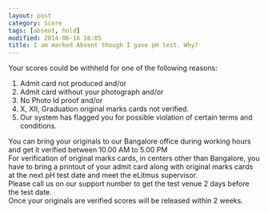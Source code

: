 ```yaml
---
layout: post
category: Score
tags: [absent, hold]
modified: 2014-06-16 16:05
title: I am marked Absent though I gave pH test. Why?
---
```




Your scores could be withheld for one of the following reasons:  
1) Admit card not produced and/or  
2) Admit card without your photograph and/or  
3) No Photo Id proof and/or  
4) X, XII, Graduation original marks cards not verified.  
5) Our system has flagged you for possible violation of certain terms and conditions.  
  
  
You can bring your originals to our Bangalore office during working hours and get it verified between 10.00 AM to 5.00 PM  
For verification of original marks cards, in centers other than Bangalore, you have to bring a printout of your admit card along with original marks cards at the next pH test date and meet the eLitmus supervisor.  
Please call us on our support number to get the test venue 2 days before the test date.  
Once your originals are verified scores will be released within 2 weeks.

